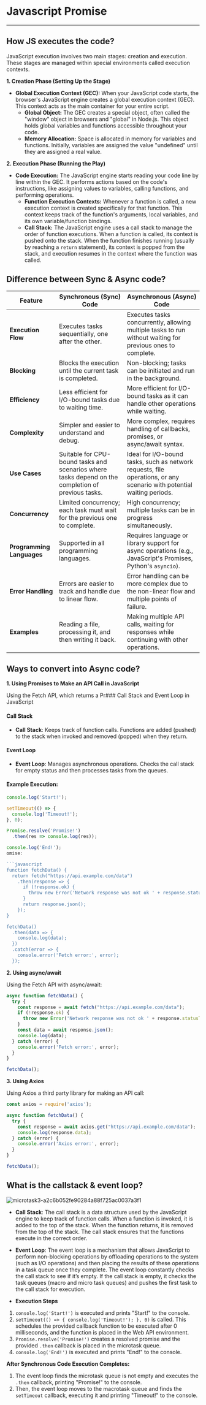 # Javascript Promise

---

## How JS executes the code?

JavaScript execution involves two main stages: creation and execution. These stages are managed within special environments called execution contexts.

**1. Creation Phase (Setting Up the Stage)**

* **Global Execution Context (GEC):** When your JavaScript code starts, the browser's JavaScript engine creates a global execution context (GEC). This context acts as the main container for your entire script.
  * **Global Object:** The GEC creates a special object, often called the "window" object in browsers and "global" in Node.js. This object holds global variables and functions accessible throughout your code.
  * **Memory Allocation:** Space is allocated in memory for variables and functions. Initially, variables are assigned the value "undefined" until they are assigned a real value.

**2. Execution Phase (Running the Play)**

* **Code Execution:** The JavaScript engine starts reading your code line by line within the GEC. It performs actions based on the code's instructions, like assigning values to variables, calling functions, and performing operations.
  * **Function Execution Contexts:** Whenever a function is called, a new execution context is created specifically for that function. This context keeps track of the function's arguments, local variables, and its own variable/function bindings.
  * **Call Stack:** The JavaScript engine uses a call stack to manage the order of function executions. When a function is called, its context is pushed onto the stack. When the function finishes running (usually by reaching a `return` statement), its context is popped from the stack, and execution resumes in the context where the function was called.

## Difference between Sync & Async code?

| Feature                | Synchronous (Sync) Code                             | Asynchronous (Async) Code                        |
|------------------------|-----------------------------------------------------|--------------------------------------------------|
| **Execution Flow**     | Executes tasks sequentially, one after the other.  | Executes tasks concurrently, allowing multiple tasks to run without waiting for previous ones to complete. |
| **Blocking**           | Blocks the execution until the current task is completed. | Non-blocking; tasks can be initiated and run in the background. |
| **Efficiency**         | Less efficient for I/O-bound tasks due to waiting time. | More efficient for I/O-bound tasks as it can handle other operations while waiting. |
| **Complexity**         | Simpler and easier to understand and debug.         | More complex, requires handling of callbacks, promises, or async/await syntax. |
| **Use Cases**          | Suitable for CPU-bound tasks and scenarios where tasks depend on the completion of previous tasks. | Ideal for I/O-bound tasks, such as network requests, file operations, or any scenario with potential waiting periods. |
| **Concurrency**        | Limited concurrency; each task must wait for the previous one to complete. | High concurrency; multiple tasks can be in progress simultaneously. |
| **Programming Languages** | Supported in all programming languages.            | Requires language or library support for async operations (e.g., JavaScript's Promises, Python's `asyncio`). |
| **Error Handling**     | Errors are easier to track and handle due to linear flow. | Error handling can be more complex due to the non-linear flow and multiple points of failure. |
| **Examples**           | Reading a file, processing it, and then writing it back. | Making multiple API calls, waiting for responses while continuing with other operations. |

## Ways to convert into Async code?

**1. Using Promises to Make an API Call in JavaScript**

Using the Fetch API, which returns a Pr### Call Stack and Event Loop in JavaScript

#### Call Stack
- **Call Stack**: Keeps track of function calls. Functions are added (pushed) to the stack when invoked and removed (popped) when they return.

#### Event Loop
- **Event Loop**: Manages asynchronous operations. Checks the call stack for empty status and then processes tasks from the queues.

#### Example Execution:
```javascript
console.log('Start!');

setTimeout(() => {
  console.log('Timeout!');
}, 0);

Promise.resolve('Promise!')
  .then(res => console.log(res));

console.log('End!');
omise:

```javascript
function fetchData() {
  return fetch("https://api.example.com/data")
    .then(response => {
      if (!response.ok) {
        throw new Error('Network response was not ok ' + response.statusText);
      }
      return response.json();
    });
}

fetchData()
  .then(data => {
    console.log(data);
  })
  .catch(error => {
    console.error('Fetch error:', error);
  });
```

**2. Using async/await**

Using the Fetch API with async/await:

```javascript
async function fetchData() {
  try {
    const response = await fetch("https://api.example.com/data");
    if (!response.ok) {
      throw new Error('Network response was not ok ' + response.statusText);
    }
    const data = await response.json();
    console.log(data);
  } catch (error) {
    console.error('Fetch error:', error);
  }
}

fetchData();
```

**3. Using Axios**

Using Axios a third party library for making an API call:

```javascript
const axios = require('axios');

async function fetchData() {
  try {
    const response = await axios.get("https://api.example.com/data");
    console.log(response.data);
  } catch (error) {
    console.error('Axios error:', error);
  }
}

fetchData();
```

## What is the callstack & event loop?

![microtask3-a2c6b052fe90284a88f725ac0037a3f1](https://github.com/user-attachments/assets/9ed07470-9825-4b75-a5ca-f1ea608a7d24)

- **Call Stack**: The call stack is a data structure used by the JavaScript engine to keep track of function calls. When a function is invoked, it is added to the top of the stack. When the function returns, it is removed from the top of the stack. The call stack ensures that the functions execute in the correct order.

- **Event Loop**: The event loop is a mechanism that allows JavaScript to perform non-blocking operations by offloading operations to the system (such as I/O operations) and then placing the results of these operations in a task queue once they complete. The event loop constantly checks the call stack to see if it’s empty. If the call stack is empty, it checks the task queues (macro and micro task queues) and pushes the first task to the call stack for execution.

- **Execution Steps**

1. `console.log('Start!')` is executed and prints "Start!" to the console.
2. `setTimeout(() => { console.log('Timeout!'); }, 0)` is called. This schedules the provided callback function to be executed after 0 milliseconds, and the function is placed in the Web API environment.
3. `Promise.resolve('Promise!')` creates a resolved promise and the provided `.then` callback is placed in the microtask queue.
4. `console.log('End!')` is executed and prints "End!" to the console.

**After Synchronous Code Execution Completes:**

1. The event loop finds the microtask queue is not empty and executes the `.then` callback, printing "Promise!" to the console.
2. Then, the event loop moves to the macrotask queue and finds the `setTimeout` callback, executing it and printing "Timeout!" to the console.




